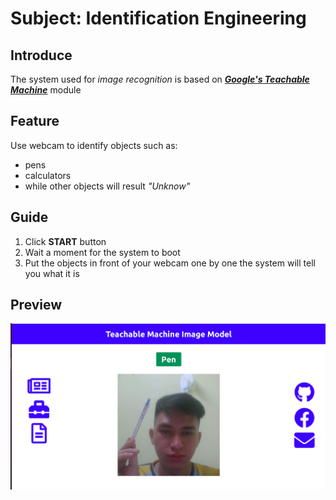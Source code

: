 # Subject: Identification Engineering
## Introduce
The system used for *image recognition* is based on [***Google's Teachable Machine***](https://teachablemachine.withgoogle.com/) module
## Feature
Use webcam to identify objects such as:
- pens
- calculators
- while other objects will result *"Unknow"*
## Guide
1. Click **START** button
2. Wait a moment for the system to boot
3. Put the objects in front of your webcam one by one the system will tell you what it is

## Preview
![Preview](./image/preview_image.png)
